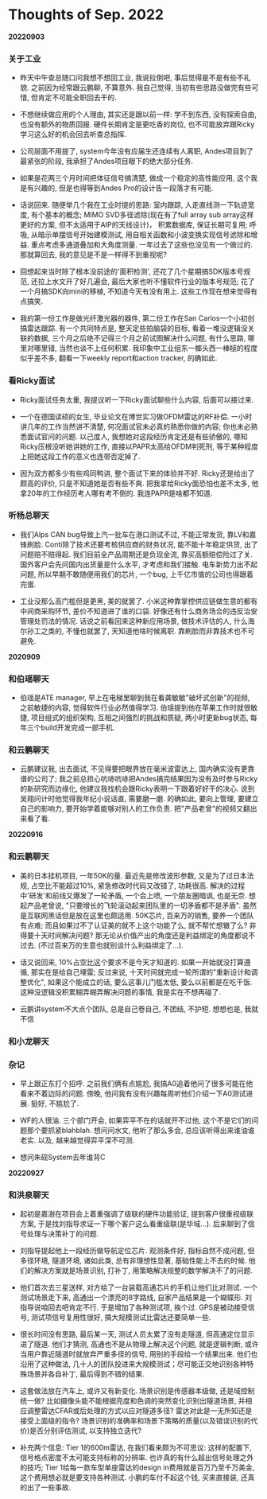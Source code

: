 # Thoughts of Sep. 2022

**20220903**

### 关于工业

* 昨天中午查总随口问我想不想回工业, 我说拉倒吧, 事后觉得是不是有些不礼貌. 之前因为经常跟云鹏聊, 不算意外. 我自己觉得, 当初有些思路没做完有些可惜, 但肯定不可能全职回去干的.

* 不想继续做应用的个人理由, 其实还是跟以前一样: 学不到东西, 没有探索自由, 也没有额外的物质回报. 硬件长期肯定是更吃香的岗位, 也不可能放弃跟Ricky学习这么好的机会回去听查总指挥.

* 公司层面不用提了, system今年没有应届生还连续有人离职, Andes项目到了最紧张的阶段, 我承担了Andes项目眼下的绝大部分任务.

* 如果是花两三个月时间把体征信号搞清楚, 做成一个稳定的高性能应用, 这个我是有兴趣的, 但是也得等到Andes Pro的设计告一段落才有可能.

* 话说回来. 随便举几个我在工业时提的思路: 室内跟踪, 人走直线测一下轨迹宽度, 有个基本的概念; MIMO SVD多径滤除(现在有了full array sub array这样更好的方案, 但不太适用于AIP的天线设计)， 积累数据库, 保证长期可复用; 呼吸, 从暗示单摆信号开始建模测试, 用自相关函数和小波变换实现信号滤除和增益. 重点考虑多通道叠加和大角度测量. 一年过去了这些也没见有一个做过的. 那就算回去, 我的意见是不是一样得不到重视呢?

* 回想起来当时除了根本没前途的'面积检测', 还花了几个星期搞SDK版本号规范, 还拉上水文开了好几遍会, 最后大家也听不懂软件行业的版本号规范; 花了一个月搞SDK向mini的移植, 不知道今天有没有用上. 这些工作现在想来觉得有点搞笑.

* 我的第一份工作是做光纤激光器的器件, 第二份工作在San Carlos一个小初创搞雷达跟踪. 有一个共同特点是, 整天定些拍脑袋的目标, 看着一堆没逻辑没关联的数据, 三个月之后绝不记得三个月之前试图解决什么问题, 有什么思路, 哪里对哪里错, 当然也谈不上任何积累. 我印象中工业组东一榔头西一棒槌的程度似乎差不多, 翻看一下weekly report和action tracker, 的确如此.

### 看Ricky面试

* Ricky面试任务太重, 我提议听一下Ricky面试聊些什么内容, 后面可以接过来.

* 一个在德国读硕的女生, 毕业论文在博世实习做OFDM雷达的RF补偿. 一小时讲几年的工作当然讲不清楚, 何况面试官未必真的熟悉你做的内容; 你也未必熟悉面试官问的问题. 以己度人, 我想她对这段经历肯定还是有些骄傲的, 哪知Ricky压根没听她讲她的工作, 直接以PAPR太高给OFDM判死刑, 等于某种程度上把她这段工作的意义也连带否定掉了.

* 因为双方都多少有些鸡同鸭讲, 整个面试下来的体验并不好. Ricky还是给出了颇高的评价, 只是不知道她是否有些不爽. 把我拿给Ricky面恐怕也差不太多, 他拿20年的工作经历考人哪有考不倒的. 我连PAPR是啥都不知道.

### 听杨总聊天

* 我们Alps CAN bug导致上汽一批车在港口测试不过, 不能正常发货, 靠LV和嘉锋刷脸. Conti除了技术还要考核供应商的财务状况, 能不能十年稳定供货, 出了问题赔不赔得起. 我们目前全产品周期还是负现金流, 靠买高额赔偿险过了关. 国外客户会先问国内出货量是什么水平, 才考虑和我们接触. 电车新势力出不起问题, 所以早期不敢随便用我们的芯片, 一个bug, 上千亿市值的公司也得跟着完蛋.

* 工业没那么高门槛但是更黑, 美的就罢了. 小米这种靠掌控供应链做生意的都有中间商采购环节, 差价不知道进了谁的口袋. 好像还有什么商务场合的违反治安管理处罚法的情况. 话说之前看回来这种新应用场景, 做技术评估的人, 什么海尔孙工之类的, 不懂也就罢了, 天知道他啥时候离职. 靠刷脸而非靠技术也不可避免.

**2020909**

### 和伯瑶聊天

* 伯瑶是ATE manager, 早上在电梯里聊到我在看龚敏敏"破坏式创新"的视频, 之前敏捷的内容, 觉得软件行业必然值得学习. 伯瑶提到他在苹果工作时就很敏捷, 项目组式的组织架构, 互相之间强烈的挑战和质疑, 两小时更新bug状态, 每年三个build开发完成一部手机.

### 和云鹏聊天

* 云鹏建议我, 出去面试, 不见得要把眼界放在毫米波雷达上, 国内确实没有更靠谱的公司了; 我之前总担心吭哧吭哧把Andes搞完结果因为没有及时参与Ricky的新研究而边缘化, 他建议我找机会跟Ricky表明一下跟着好好干的决心. 说到吴翔问计时他觉得我年纪小说话直, 需要磨一磨. 的确如此, 要向上管理, 要建立自己的影响力, 要开始学着能够对别人的工作负责. 把"产品老曾"的视频又翻出来看了看.

**20220916**

### 和云鹏聊天

* 美的日本挂机项目, 一年50K的量. 最近先是修改波形参数, 又是为了过日本法规, 占空比不能超过10%, 紧急修改时代码又改错了, 功耗很高. 解决的过程中'研发'和前线又爆发了一轮矛盾, 一个会上喷, 一个朋友圈暗讽, 也是无奈. 想起产品老曾说, "只要增长的飞轮滚动起来团队里的一切矛盾都不是矛盾". 虽然是互联网黑话但是放在这里也颇适用. 50K芯片, 百来万的销售, 要养一个团队有点难; 而且如果过不了认证美的就不上这个功能了么, 就不帮忙想辙了么? 非得要十天时间解决问题? 那无论从价值产出的角度还是利益绑定的角度都说不过去. (不过百来万的生意也就别谈什么利益绑定了...).

* 话又说回来, 10%占空比这个要求不是今天才知道的. 如果一开始就没打算遵循, 那实在是给自己埋雷; 反过来说, 十天时间就完成一轮所谓的"重新设计和调整优化", 如果这个能成立的话, 要么这事儿门槛太低, 要么以前都是在吃干饭. 这种没逻辑没积累糊弄糊弄解决问题的事情, 我是实在不想再碰了.

* 云鹏讲system不大点个团队, 总是自己卷自己, 不团结, 不护短. 想想也是, 我就不信

### 和小龙聊天

### 杂记

* 早上跟正东打个招呼. 之前我们俩有点尴尬, 我搞A0追着他问了很多可能在他看来不着边际的问题. 傍晚, 他问我有没有兴趣每周听他们介绍一下A0测试进展. 挺好, 不尴尬了.

* WF的人很油. 三个部门开会, 如果弈平不在的话就开不过他, 这个不是它们的问题那个要抓紧blahblah. 想问问水文, 他听了那么多会, 总应该听得出来谁油谁老实. 以及, 越来越觉得弈平深不可测.

* 想问朱砚System去年谁背C

**20220927**

### 和洪泉聊天

* 起初是嘉澍在项目会上着重强调了级联的硬件功能验证, 提到客户很重视级联方案, 于是找刘指导求证一下哪个客户这么看重级联(是华域...). 后来聊到了信号处理与决策补丁的问题.

* 刘指导提起他上一段经历做导航定位芯片. 观测条件好, 指标自然不成问题, 但多径环境, 隧道环境, 诸如此类, 总有非理想性显著, 基础性能上不去的时候. 他们的解决方案就是场景识别, 打补丁, 用策略解决规整的数学解决不了的问题.

* 他们首次去三星送样, 对方给了一台装载高通芯片的手机让他们比对测试. 一个测试场景走下来, 高通出一个漂亮的8字路线, 自家产品结果是一个蝴蝶形. 刘指导说咱回去吧肯定不行. 于是增加了各种测试项, 挨个过. GPS是被动接受信号, 测试项信号复用性很好, 搞大规模测试比雷达还要简单一些.

* 很长时间没有思路, 最后某一天, 测试人员太累了没有走隧道, 但高通定位显示进了隧道. 他们才猜测, 高通也不是从物理上解决这个问题, 就是逻辑判断, 或许当用户靠近隧道时就放弃严重多径的信号, 用别的手段给一个结果出来. 他们也沿用了这种做法, 几十人的团队投进来大规模测试；尽可能正交地识别各种特殊场景并各自补丁, 最后得到不错的结果. 

* 这套做法放在汽车上, 或许又有新变化. 场景识别是传感器本级做, 还是域控制统一做? 比如摄像头能不能根据亮度和色调的突然变化识别出隧道场景, 并相应调整雷达CFAR或后处理的方式以应对隧道多径? 雷达对此是一无所知还是接受上面级的指令? 场景识别的准确率和场景下策略的质量(以及错误识别的代价)是否分别评估测试, 以支持独立迭代?

* 补充两个信息: Tier 1的600m雷达, 在我们看来颇为不可思议: 这样的配置下, 信号格点密度不太可能支持标称的分辨率. 也许真的有什么超出信号处理之外的技巧; Tier 1给每一款车型单座雷达的design in费用就是百万乃至千万美金, 这个费用想必就是要支持各种测试. 小鹏的车付不起这个钱, 买来直接装, 还真的出了一些事故.
